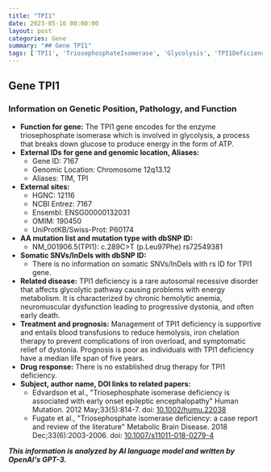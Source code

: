 ```yaml
---
title: "TPI1"
date: 2023-05-16 00:00:00
layout: post
categories: Gene
summary: "## Gene TPI1"
tags: ['TPI1', 'TriosephosphateIsomerase', 'Glycolysis', 'TPI1Deficiency', 'HemolyticAnemia', 'NeuromuscularDysfunction', 'IronChelationTherapy', 'RareDisease']
---
```


## Gene TPI1

### Information on Genetic Position, Pathology, and Function

- **Function for gene:** The TPI1 gene encodes for the enzyme triosephosphate isomerase which is involved in glycolysis, a process that breaks down glucose to produce energy in the form of ATP.
- **External IDs for gene and genomic location, Aliases:**
    - Gene ID: 7167
    - Genomic Location: Chromosome 12q13.12
    - Aliases: TIM, TPI
- **External sites:**
    - HGNC: 12116
    - NCBI Entrez: 7167
    - Ensembl: ENSG00000132031
    - OMIM: 190450
    - UniProtKB/Swiss-Prot: P60174
- **AA mutation list and mutation type with dbSNP ID:**
    - NM_001906.5(TPI1): c.289C>T (p.Leu97Phe) rs72549381
- **Somatic SNVs/InDels with dbSNP ID:**
    - There is no information on somatic SNVs/InDels with rs ID for TPI1 gene.
- **Related disease:** TPI1 deficiency is a rare autosomal recessive disorder that affects glycolytic pathway causing problems with energy metabolism. It is characterized by chronic hemolytic anemia, neuromuscular dysfunction leading to progressive dystonia, and often early death.
- **Treatment and prognosis:** Management of TPI1 deficiency is supportive and entails blood transfusions to reduce hemolysis, iron chelation therapy to prevent complications of iron overload, and symptomatic relief of dystonia. Prognosis is poor as individuals with TPI1 deficiency have a median life span of five years.
- **Drug response:** There is no established drug therapy for TPI1 deficiency.
- **Subject, author name, DOI links to related papers:**
    - Edvardson et al., "Triosephosphate isomerase deficiency is associated with early onset epileptic encephalopathy" Human Mutation. 2012 May;33(5):814-7. doi: [10.1002/humu.22038](https://doi.org/10.1002/humu.22038)
    - Fugate et al., "Triosephosphate isomerase deficiency: a case report and review of the literature" Metabolic Brain Disease. 2018 Dec;33(6):2003-2006. doi: [10.1007/s11011-018-0279-4](https://doi.org/10.1007/s11011-018-0279-4)

**_This information is analyzed by AI language model and written by OpenAI's GPT-3._**